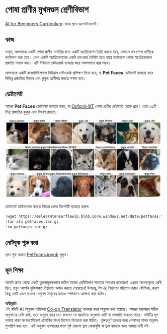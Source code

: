 <!--
CO_OP_TRANSLATOR_METADATA:
{
  "original_hash": "f3d2cee9cb3c52160419e560c57a690e",
  "translation_date": "2025-08-26T09:33:55+00:00",
  "source_file": "lessons/4-ComputerVision/07-ConvNets/lab/README.md",
  "language_code": "bn"
}
-->
# পোষা প্রাণীর মুখমণ্ডল শ্রেণীবিভাগ

[AI for Beginners Curriculum](https://github.com/microsoft/ai-for-beginners) থেকে ল্যাব অ্যাসাইনমেন্ট।

## কাজ

ভাবুন, আপনাকে একটি পোষা প্রাণীর নার্সারির জন্য একটি অ্যাপ্লিকেশন তৈরি করতে হবে, যেখানে সব পোষা প্রাণীকে ক্যাটালগ করা হবে। এমন একটি অ্যাপ্লিকেশনের একটি চমৎকার বৈশিষ্ট্য হতে পারে ফটোগ্রাফ থেকে স্বয়ংক্রিয়ভাবে প্রজাতি শনাক্ত করা। এটি নিউরাল নেটওয়ার্ক ব্যবহার করে সফলভাবে করা সম্ভব।

আপনাকে একটি কনভলিউশনাল নিউরাল নেটওয়ার্ক প্রশিক্ষণ দিতে হবে, যা **Pet Faces** ডেটাসেট ব্যবহার করে বিভিন্ন প্রজাতির বিড়াল এবং কুকুর শ্রেণীবদ্ধ করতে সক্ষম হবে।

## ডেটাসেট

আমরা **Pet Faces** ডেটাসেট ব্যবহার করব, যা [Oxford-IIIT](https://www.robots.ox.ac.uk/~vgg/data/pets/) পোষা প্রাণীর ডেটাসেট থেকে প্রাপ্ত। এতে ৩৫টি ভিন্ন প্রজাতির কুকুর এবং বিড়াল রয়েছে।

![আমরা যে ডেটাসেট নিয়ে কাজ করব](../../../../../../translated_images/data.50b2a9d5484bdbf0f52f5765b381cec9efe2bd296a98f007f90bedb6ac67f2a8.bn.png)

ডেটাসেট ডাউনলোড করতে নিচের কোড স্নিপেটটি ব্যবহার করুন:

```python
!wget https://mslearntensorflowlp.blob.core.windows.net/data/petfaces.tar.gz
!tar xfz petfaces.tar.gz
!rm petfaces.tar.gz
```

## নোটবুক শুরু করা

ল্যাব শুরু করতে [PetFaces.ipynb](../../../../../../lessons/4-ComputerVision/07-ConvNets/lab/PetFaces.ipynb) খুলুন।

## মূল শিক্ষা

আপনি স্ক্র্যাচ থেকে একটি তুলনামূলকভাবে জটিল ইমেজ শ্রেণীবিভাগ সমস্যার সমাধান করেছেন! এখানে অনেকগুলো শ্রেণী ছিল, তবুও আপনি যুক্তিসঙ্গত নির্ভুলতা অর্জন করতে পেরেছেন! উপরন্তু, টপ-k নির্ভুলতা পরিমাপ করাও যৌক্তিক, কারণ কিছু শ্রেণী এমন রয়েছে যেগুলো মানুষের জন্যও স্পষ্টভাবে আলাদা করা কঠিন।

**অস্বীকৃতি**:  
এই নথিটি AI অনুবাদ পরিষেবা [Co-op Translator](https://github.com/Azure/co-op-translator) ব্যবহার করে অনুবাদ করা হয়েছে। আমরা যথাসম্ভব সঠিক অনুবাদের চেষ্টা করি, তবে অনুগ্রহ করে মনে রাখবেন যে স্বয়ংক্রিয় অনুবাদে ত্রুটি বা অসঙ্গতি থাকতে পারে। নথিটির মূল ভাষায় থাকা সংস্করণটিকেই প্রামাণিক উৎস হিসেবে বিবেচনা করা উচিত। গুরুত্বপূর্ণ তথ্যের জন্য পেশাদার মানব অনুবাদ সুপারিশ করা হয়। এই অনুবাদ ব্যবহারের ফলে সৃষ্ট কোনো ভুল বোঝাবুঝি বা ভুল ব্যাখ্যার জন্য আমরা দায়ী নই।